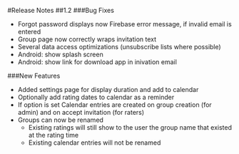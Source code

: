 #Release Notes
##1.2
###Bug Fixes
* Forgot password displays now Firebase error message, if invalid email is entered
* Group page now correctly wraps invitation text
* Several data access optimizations (unsubscribe lists where possible)
* Android: show splash screen
* Android: show link for download app in inivation email

###New Features
* Added settings page for display duration and add to calendar
* Optionally add rating dates to calendar as a reminder
 * If option is set Calendar entries are created on group creation (for admin) and on accept invitation (for raters)
* Groups can now be renamed
  * Existing ratings will still show to the user the  group name that existed at the rating time
  * Existing calendar entries will not be renamed
